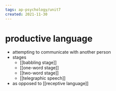 ```yaml
---
tags: ap-psychology/unit7 
created: 2021-11-30
---
```


# productive language

- attempting to communicate with another person
- stages
	- [[babbling stage]]
	- [[one-word stage]]
	- [[two-word stage]]
	- [[telegraphic speech]]
- as opposed to [[receptive language]] 
